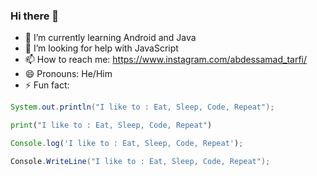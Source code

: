### Hi there 👋

- 🌱 I’m currently learning Android and Java
- 🤔 I’m looking for help with JavaScript
- 📫 How to reach me: https://www.instagram.com/abdessamad_tarfi/
- 😄 Pronouns: He/Him
- :zap: Fun fact:

```java
System.out.println("I like to : Eat, Sleep, Code, Repeat");
```

```py
print("I like to : Eat, Sleep, Code, Repeat")
```

```js
Console.log('I like to : Eat, Sleep, Code, Repeat');
```

```cs
Console.WriteLine("I like to : Eat, Sleep, Code, Repeat");
```
<!--
**abdesstrf/Abdesstrf** is a ✨ _special_ ✨ repository because its `README.md` (this file) appears on your GitHub profile.

Here are some ideas to get you started:

- 🔭 I’m currently working on ...
- 🌱 I’m currently learning ...
- 👯 I’m looking to collaborate on ...
- 🤔 I’m looking for help with ...
- 💬 Ask me about ...
- 📫 How to reach me: ...
- 😄 Pronouns: ...
- ⚡ Fun fact: ...
-->
